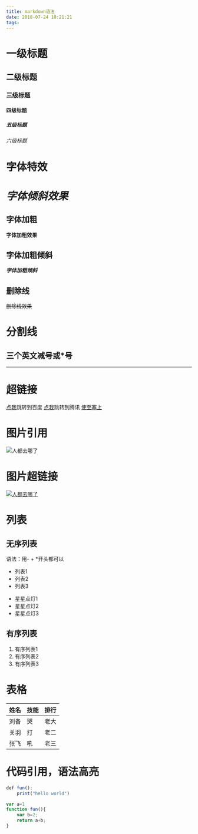 ```yaml
---
title: markdown语法
date: 2018-07-24 10:21:21
tags:
---
```

# 一级标题
## 二级标题
### 三级标题
#### 四级标题
##### 五级标题
###### 六级标题
# 字体特效
# *字体倾斜效果*
 ## 字体加粗
  **字体加粗效果**
## 字体加粗倾斜
***字体加粗倾斜***
## 删除线
~~删除线效果~~
# 分割线
三个英文减号或*号
---
***

# 超链接
[点我](http://www.baidu.com)跳转到百度
[点我](http：www.baidu.com)跳转到腾讯
[使至塞上](http://localhost:4000/2018/07/24/%E4%BD%BF%E8%87%B3%E5%A1%9E%E4%B8%8A/)
# 图片引用
![人都去哪了](http://a.hiphotos.baidu.com/image/pic/item/7af40ad162d9f2d397234aefa2ec8a136327cc84.jpg)
# 图片超链接
[![人都去哪了](http://a.hiphotos.baidu.com/image/pic/item/37d3d539b6003af3ca5988553e2ac65c1038b620.jpg)](http://www.baidu.com)
# 列表
## 无序列表
语法：用- + *开头都可以
- 列表1
- 列表2
- 列表3
* 星星点灯1
* 星星点灯2
* 星星点灯3
## 有序列表
1. 有序列表1
2. 有序列表2
3. 有序列表3
# 表格

姓名|技能|排行
-|-|-
刘备|哭|老大
关羽|打|老二
张飞|吼|老三

# 代码引用，语法高亮
``` javascript
def fun():
    print("hello world")
```
``` javascript
var a=1
function fun(){
    var b=2;
    return a+b;
}
```